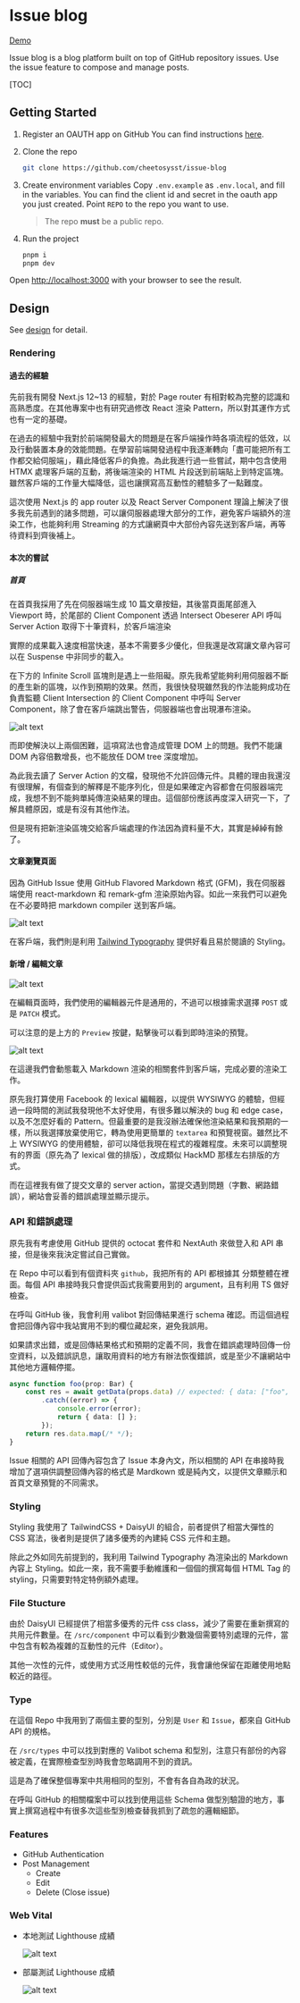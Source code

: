 # Issue blog

[Demo](https://issue-blog.thect.cc)

Issue blog is a blog platform built on top of GitHub repository issues. Use the issue feature to compose and manage posts.

[TOC]

## Getting Started

1. Register an OAUTH app on GitHub
   You can find instructions [here](https://docs.github.com/en/apps/oauth-apps/building-oauth-apps/creating-an-oauth-app).
2. Clone the repo

    ```sh
    git clone https://github.com/cheetosysst/issue-blog
    ```

3. Create environment variables
   Copy `.env.example` as `.env.local`, and fill in the variables.
   You can find the client id and secret in the oauth app you just created.
   Point `REPO` to the repo you want to use.
    > The repo **must** be a public repo.
4. Run the project

    ```bash
    pnpm i
    pnpm dev
    ```

Open [http://localhost:3000](http://localhost:3000) with your browser to see the result.

## Design

See [design](./docs/design.md) for detail.

### Rendering

#### 過去的經驗

先前我有開發 Next.js 12~13 的經驗，對於 Page router 有相對較為完整的認識和高熟悉度。在其他專案中也有研究過修改 React 渲染 Pattern，所以對其運作方式也有一定的基礎。

在過去的經驗中我對於前端開發最大的問題是在客戶端操作時各項流程的低效，以及行動裝置本身的效能問題。在學習前端開發過程中我逐漸轉向「盡可能把所有工作都交給伺服端」，藉此降低客戶的負擔。為此我進行過一些嘗試，期中包含使用 HTMX 處理客戶端的互動，將後端渲染的 HTML 片段送到前端貼上到特定區塊。雖然客戶端的工作量大幅降低，這也讓撰寫高互動性的體驗多了一點難度。

這次使用 Next.js 的 app router 以及 React Server Component 理論上解決了很多我先前遇到的諸多問題，可以讓伺服器處理大部分的工作，避免客戶端額外的渲染工作，也能夠利用 Streaming 的方式讓網頁中大部份內容先送到客戶端，再等待資料到齊後補上。

#### 本次的嘗試

##### 首頁

在首頁我採用了先在伺服器端生成 10 篇文章按鈕，其後當頁面尾部進入 Viewport 時，於尾部的 Client Component 透過 Intersect Obeserer API 呼叫 Server Action 取得下十筆資料，於客戶端渲染

實際的成果載入速度相當快速，基本不需要多少優化，但我還是改寫讓文章內容可以在 Suspense 中非同步的載入。

在下方的 Infinite Scroll 區塊則是遇上一些阻礙。原先我希望能夠利用伺服器不斷的產生新的區塊，以作到預期的效果。然而，我很快發現雖然我的作法能夠成功在負責監聽 Client Intersection 的 Client Component 中呼叫 Server Component，除了會在客戶端跳出警告，伺服器端也會出現瀑布渲染。

![alt text](/docs/design/waterfall.png)

而即使解決以上兩個困難，這項寫法也會造成管理 DOM 上的問題。我們不能讓 DOM 內容倍數增長，也不能放任 DOM tree 深度增加。

為此我去讀了 Server Action 的文檔，發現他不允許回傳元件。具體的理由我還沒有很理解，有個查到的解釋是不能序列化，但是如果確定內容都會在伺服器端完成，我想不到不能夠單純傳渲染結果的理由。這個部份應該再度深入研究一下，了解具體原因，或是有沒有其他作法。

但是現有把新渲染區塊交給客戶端處理的作法因為資料量不大，其實是綽綽有餘了。

#### 文章瀏覽頁面

因為 GitHub Issue 使用 GitHub Flavored Markdown 格式 (GFM)，我在伺服器端使用 react-markdown 和 remark-gfm 渲染原始內容。如此一來我們可以避免在不必要時把 markdown compiler 送到客戶端。

![alt text](/docs/design/articlepage.png)

在客戶端，我們則是利用 [Tailwind Typography](https://github.com/tailwindlabs/tailwindcss-typography) 提供好看且易於閱讀的 Styling。

#### 新增 / 編輯文章

![alt text](/docs/design/newpost.png)

在編輯頁面時，我們使用的編輯器元件是通用的，不過可以根據需求選擇 `POST` 或是 `PATCH` 模式。

可以注意的是上方的 `Preview` 按鍵，點擊後可以看到即時渲染的預覽。

![alt text](/docs/design/preview.png)

在這邊我們會動態載入 Markdown 渲染的相關套件到客戶端，完成必要的渲染工作。

原先我打算使用 Facebook 的 lexical 編輯器，以提供 WYSIWYG 的體驗，但經過一段時間的測試我發現他不太好使用，有很多難以解決的 bug 和 edge case，以及不怎麼好看的 Pattern。但最重要的是我沒辦法確保他渲染結果和我預期的一樣，所以我選擇放棄使用它，轉為使用更簡單的 `textarea` 和預覽視窗。雖然比不上 WYSIWYG 的使用體驗，卻可以降低我現在程式的複雜程度。未來可以調整現有的界面（原先為了 lexical 做的排版），改成類似 HackMD 那樣左右排版的方式。

而在這裡我有做了提交文章的 server action，當提交遇到問題（字數、網路錯誤），網站會妥善的錯誤處理並顯示提示。

### API 和錯誤處理

原先我有考慮使用 GitHub 提供的 octocat 套件和 NextAuth 來做登入和 API 串接，但是後來我決定嘗試自己實做。

在 Repo 中可以看到有個資料夾 `github`，我把所有的 API 都根據其
分類整體在裡面。每個 API 串接時我只會提供函式我需要用到的 argument，且有利用 TS 做好檢查。

在呼叫 GitHub 後，我會利用 valibot 對回傳結果進行 schema 確認。而這個過程會把回傳內容中我站實用不到的欄位藏起來，避免我誤用。

如果請求出錯，或是回傳結果格式和預期的定義不同，我會在錯誤處理時回傳一份空資料，以及錯誤訊息，讓取用資料的地方有辦法恢復錯誤，或是至少不讓網站中其他地方邏輯停擺。

```ts
async function foo(prop: Bar) {
	const res = await getData(props.data) // expected: { data: ["foo", "bar"] }
		.catch((error) => {
			console.error(error);
			return { data: [] };
		});
	return res.data.map(/* */);
}
```

Issue 相關的 API 回傳內容包含了 Issue 本身內文，所以相關的 API 在串接時我增加了選項供調整回傳內容的格式是 Mardkown 或是純內文，以提供文章顯示和首頁文章預覽的不同需求。

### Styling

Styling 我使用了 TailwindCSS + DaisyUI 的組合，前者提供了相當大彈性的 CSS 寫法，後者則是提供了諸多優秀的內建純 CSS 元件和主題。

除此之外如同先前提到的，我利用 Tailwind Typography 為渲染出的 Markdown 內容上 Styling。如此一來，我不需要手動維護和一個個的撰寫每個 HTML Tag 的 styling，只需要對特定特例額外處理。

### File Stucture

由於 DaisyUI 已經提供了相當多優秀的元件 css class，減少了需要在重新撰寫的共用元件數量。在 `/src/component` 中可以看到少數幾個需要特別處理的元件，當中包含有較為複雜的互動性的元件（Editor）。

其他一次性的元件，或使用方式泛用性較低的元件，我會讓他保留在距離使用地點較近的路徑。

### Type

在這個 Repo 中我用到了兩個主要的型別，分別是 `User` 和 `Issue`，都來自 GitHub API 的規格。

在 `/src/types` 中可以找到對應的 Valibot schema 和型別，注意只有部份的內容被定義，在實際檢查型別時我會忽略調用不到的資訊。

這是為了確保整個專案中共用相同的型別，不會有各自為政的狀況。

在呼叫 GitHub 的相關檔案中可以找到使用這些 Schema 做型別驗證的地方，事實上撰寫過程中有很多次這些型別檢查替我抓到了疏忽的邏輯細節。

### Features

-   GitHub Authentication
-   Post Management
    -   Create
    -   Edit
    -   Delete (Close issue)

### Web Vital

-   本地測試 Lighthouse 成績

    ![alt text](docs/lighthouseLocal.png)

-   部屬測試 Lighthouse 成績

    ![alt text](docs/lighthouseDeployed.png)
